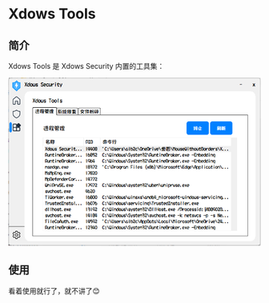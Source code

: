 # Xdows Tools

## 简介

Xdows Tools 是 Xdows Security 内置的工具集：

![Xdows Tools 图片](png/Tools.png "Xdows Tools 图片")

## 使用

看着使用就行了，就不讲了😊
